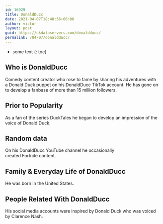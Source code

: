 ```yaml
---
id: 16929
title: DonaldDucc
date: 2021-04-07T18:48:56+00:00
author: victor
layout: post
guid: https://ukdataservers.com/donaldducc/
permalink: /04/07/donaldducc/
---
```


* some text
{: toc}


## Who is DonaldDucc



Comedy content creator who rose to fame by sharing his adventures with a Donald Duck puppet on his DonaldDucc TikTok account. He has gone on to develop a fanbase of more than 15 million followers.

                
                
                
## Prior to Popularity



As a fan of the series DuckTales he began to develop an impression of the voice of Donald Duck.

                
                
                
## Random data



On his DonaldDucc YouTube channel he occasionally created Fortnite content. 

                
                
                
## Family & Everyday Life of DonaldDucc



He was born in the United States. 

                
                
                
## People Related With DonaldDucc



His social media accounts were inspired by Donald Duck who was voiced by Clarence Nash.

                
              
            
          
          
          